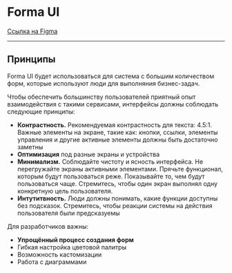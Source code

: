 # Forma UI #

[Ссылка на Figma](https://www.figma.com/file/47rB66kcdfYplxYAPX3a6o/Forma-UI?node-id=0%3A1&t=dgDMubGzQlqLyWFm-1 )

------
## Принципы

Forma UI будет использоваться для система с большим количеством форм, которые используют люди для выполняния бизнес-задач. 

Чтобы обеспечить большинству пользователей приятный опыт взаимодействия с такими сервисами, интерфейсы должны соблюдать следующие принципы:
- **Контрастность.** Рекомендуемая контрастность для текста: 4.5:1. Важные элементы на экране, такие как: кнопки, ссылки, элементы управления и другие активные элементы должны быть достаточно заметны
- **Оптимизация** под разные экраны и устройства
- **Минимализм.** Соблюдайте чистоту и ясность интерфейса. Не перегружайте экраны активными элементами. Прячьте функционал, которым будут пользоваться реже. Показывайте то, чем будут пользоваться чаще. Стремитесь, чтобы один экран выполнял одну конкретную цель пользователя.
- **Интутитвность.** Люди должны понимать, какие функции доступны без подсказок. Стремитесь, чтобы реакции системы на действия пользователя были предсказуемы

Для разработчиков важны:
- **Упрощённый процесс создания форм**
- Гибкая настройка цветовой палитры
- Возможность кастомизации
- Работа с диаграммами


